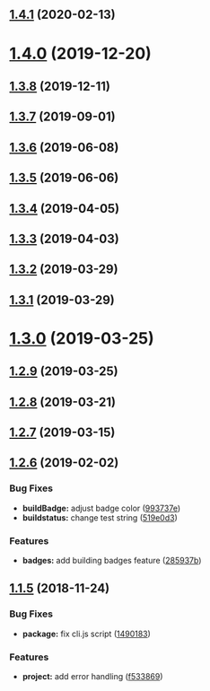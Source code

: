 ## [1.4.1](https://github.com/olavoparno/jest-badges-readme/compare/v1.4.0...v1.4.1) (2020-02-13)



# [1.4.0](https://github.com/olavoparno/jest-badges-readme/compare/v1.3.8...v1.4.0) (2019-12-20)



## [1.3.8](https://github.com/olavoparno/jest-badges-readme/compare/v1.3.7...v1.3.8) (2019-12-11)



## [1.3.7](https://github.com/olavoparno/jest-badges-readme/compare/v1.3.6...v1.3.7) (2019-09-01)



## [1.3.6](https://github.com/olavoparno/jest-badges-readme/compare/v1.3.5...v1.3.6) (2019-06-08)



## [1.3.5](https://github.com/olavoparno/jest-badges-readme/compare/1.3.4...v1.3.5) (2019-06-06)



## [1.3.4](https://github.com/olavoparno/jest-badges-readme/compare/1.3.3...1.3.4) (2019-04-05)



## [1.3.3](https://github.com/olavoparno/jest-badges-readme/compare/1.3.2...1.3.3) (2019-04-03)



## [1.3.2](https://github.com/olavoparno/jest-badges-readme/compare/1.3.1...1.3.2) (2019-03-29)



## [1.3.1](https://github.com/olavoparno/jest-badges-readme/compare/1.3.0...1.3.1) (2019-03-29)



# [1.3.0](https://github.com/olavoparno/jest-badges-readme/compare/1.2.9...1.3.0) (2019-03-25)



## [1.2.9](https://github.com/olavoparno/jest-badges-readme/compare/1.2.8...1.2.9) (2019-03-25)



## [1.2.8](https://github.com/olavoparno/jest-badges-readme/compare/1.2.7...1.2.8) (2019-03-21)



## [1.2.7](https://github.com/olavoparno/jest-badges-readme/compare/1.2.6...1.2.7) (2019-03-15)



## [1.2.6](https://github.com/olavoparno/jest-badges-readme/compare/v1.1.5...1.2.6) (2019-02-02)


### Bug Fixes

* **buildBadge:** adjust badge color ([993737e](https://github.com/olavoparno/jest-badges-readme/commit/993737e))
* **buildstatus:** change test string ([519e0d3](https://github.com/olavoparno/jest-badges-readme/commit/519e0d3))


### Features

* **badges:** add building badges feature ([285937b](https://github.com/olavoparno/jest-badges-readme/commit/285937b))



## [1.1.5](https://github.com/olavoparno/jest-badges-readme/compare/1490183...v1.1.5) (2018-11-24)


### Bug Fixes

* **package:** fix cli.js script ([1490183](https://github.com/olavoparno/jest-badges-readme/commit/1490183))


### Features

* **project:** add error handling ([f533869](https://github.com/olavoparno/jest-badges-readme/commit/f533869))




